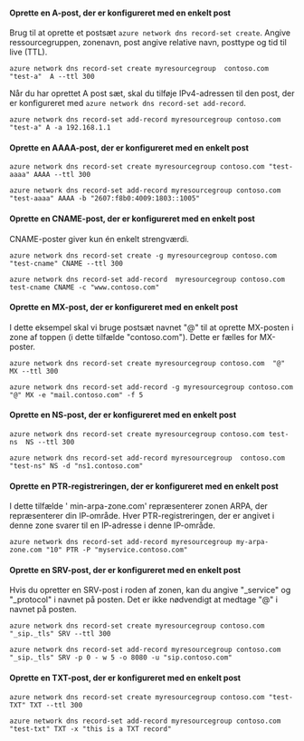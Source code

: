 #### <a name="create-an-a-record-set-with-single-record"></a>Oprette en A-post, der er konfigureret med en enkelt post

Brug til at oprette et postsæt `azure network dns record-set create`. Angive ressourcegruppen, zonenavn, post angive relative navn, posttype og tid til live (TTL).

    azure network dns record-set create myresourcegroup  contoso.com "test-a"  A --ttl 300

Når du har oprettet A post sæt, skal du tilføje IPv4-adressen til den post, der er konfigureret med `azure network dns record-set add-record`.

    azure network dns record-set add-record myresourcegroup contoso.com "test-a" A -a 192.168.1.1

#### <a name="create-an-aaaa-record-set-with-a-single-record"></a>Oprette en AAAA-post, der er konfigureret med en enkelt post

    azure network dns record-set create myresourcegroup contoso.com "test-aaaa" AAAA --ttl 300

    azure network dns record-set add-record myresourcegroup contoso.com "test-aaaa" AAAA -b "2607:f8b0:4009:1803::1005"

#### <a name="create-a-cname-record-set-with-a-single-record"></a>Oprette en CNAME-post, der er konfigureret med en enkelt post

CNAME-poster giver kun én enkelt strengværdi.


    azure network dns record-set create -g myresourcegroup contoso.com  "test-cname" CNAME --ttl 300

    azure network dns record-set add-record  myresourcegroup contoso.com  test-cname CNAME -c "www.contoso.com"


#### <a name="create-an-mx-record-set-with-a-single-record"></a>Oprette en MX-post, der er konfigureret med en enkelt post

I dette eksempel skal vi bruge postsæt navnet "@" til at oprette MX-posten i zone af toppen (i dette tilfælde "contoso.com"). Dette er fælles for MX-poster.

    azure network dns record-set create myresourcegroup contoso.com  "@"  MX --ttl 300

    azure network dns record-set add-record -g myresourcegroup contoso.com  "@" MX -e "mail.contoso.com" -f 5


#### <a name="create-an-ns-record-set-with-a-single-record"></a>Oprette en NS-post, der er konfigureret med en enkelt post

    azure network dns record-set create myresourcegroup contoso.com test-ns  NS --ttl 300

    azure network dns record-set add-record myresourcegroup  contoso.com  "test-ns" NS -d "ns1.contoso.com"

#### <a name="create-a-ptr-record-set-with-a-single-record"></a>Oprette en PTR-registreringen, der er konfigureret med en enkelt post  
I dette tilfælde ' min-arpa-zone.com' repræsenterer zonen ARPA, der repræsenterer din IP-område.  Hver PTR-registreringen, der er angivet i denne zone svarer til en IP-adresse i denne IP-område.    

    azure network dns record-set add-record myresourcegroup my-arpa-zone.com "10" PTR -P "myservice.contoso.com"   

#### <a name="create-an-srv-record-set-with-a-single-record"></a>Oprette en SRV-post, der er konfigureret med en enkelt post

Hvis du opretter en SRV-post i roden af zonen, kan du angive "_service" og "_protocol" i navnet på posten. Det er ikke nødvendigt at medtage "@" i navnet på posten.


    azure network dns record-set create myresourcegroup contoso.com "_sip._tls" SRV --ttl 300

    azure network dns record-set add-record myresourcegroup contoso.com  "_sip._tls" SRV -p 0 - w 5 -o 8080 -u "sip.contoso.com"

#### <a name="create-a-txt-record-set-with-single-record"></a>Oprette en TXT-post, der er konfigureret med en enkelt post

    azure network dns record-set create myresourcegroup contoso.com "test-TXT" TXT --ttl 300

    azure network dns record-set add-record myresourcegroup contoso.com "test-txt" TXT -x "this is a TXT record"
